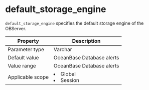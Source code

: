 # default_storage_engine

`default_storage_engine` specifies the default storage engine of the OBServer.

| **Property** | **Description** |
| --- | --- |
| Parameter type | Varchar |
| Default value | OceanBase Database alerts |
| Value range | OceanBase Database alerts |
| Applicable scope | <li>Global<li>Session |
